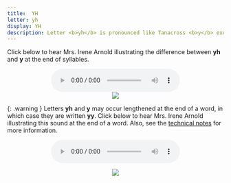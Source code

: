 ```yaml
---
title:  YH
letter: yh
display: YH
description: Letter <b>yh</b> is pronounced like Tanacross <b>y</b> except <b>yh</b> is <span class="def">voiceless</span> (made without the vocal cords vibrating). This sound occurs only at the end of a syllable.
---
```




Click below to hear Mrs. Irene Arnold illustrating the difference between <b>yh</b> and <b>y</b> at the end of syllables.


<center>
<audio controls src="{{ site.baseurl }}/assets/audio/yh_y_comp.mp3" type="audio/mpeg">Your browser does not support the audio element.</audio><br/>
<img src="{{ site.baseurl }}/assets/gif/yh_y_comp.gif" border="0">
</center>


{: .warning }
Letters <b>yh</b> and <b>y</b> may occur lengthened at the end of a word, in which case they are written <b>yy</b>. Click below to hear Mrs. Irene Arnold illustrating this sound at the end of a word. Also, see the <a href="javascript:tech('y');">technical notes</a> for more information.

<center><audio controls src="{{ site.baseurl }}/assets/audio/yh_yy_comp.mp3" type="audio/mpeg">Your browser does not support the audio element.</audio>
<p><img src="{{ site.baseurl }}/assets/gif/yh_yy_comp.gif" border="0"></p>
</center>